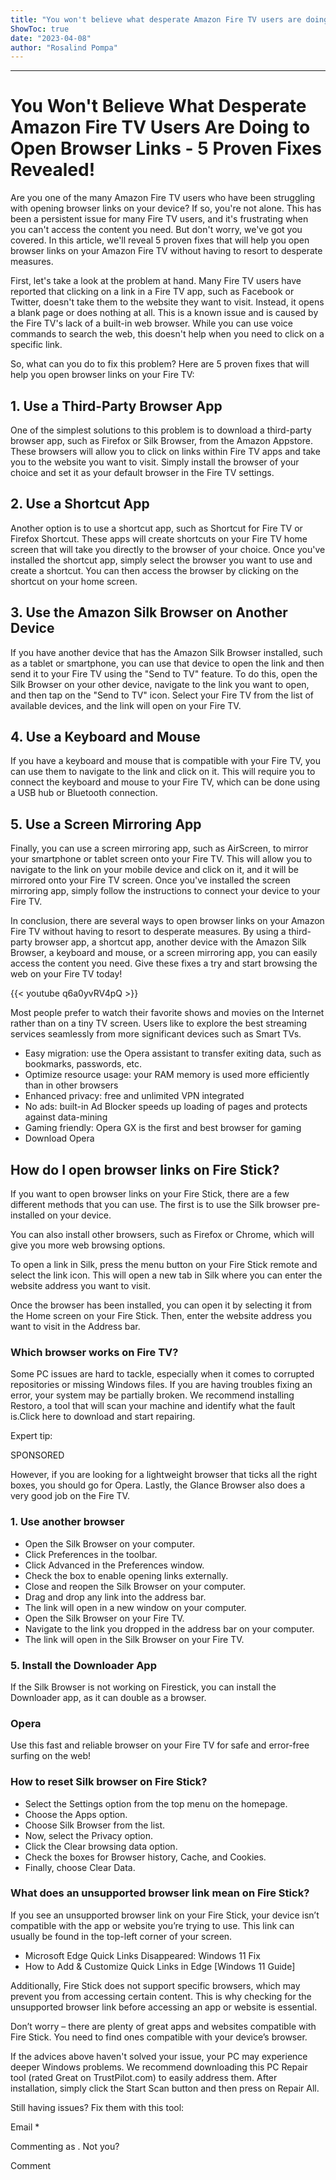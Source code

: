 ```yaml
---
title: "You won't believe what desperate Amazon Fire TV users are doing to open browser links - 5 proven fixes revealed!"
ShowToc: true 
date: "2023-04-08"
author: "Rosalind Pompa"
---
```

*****
# You Won't Believe What Desperate Amazon Fire TV Users Are Doing to Open Browser Links - 5 Proven Fixes Revealed!

Are you one of the many Amazon Fire TV users who have been struggling with opening browser links on your device? If so, you're not alone. This has been a persistent issue for many Fire TV users, and it's frustrating when you can't access the content you need. But don't worry, we've got you covered. In this article, we'll reveal 5 proven fixes that will help you open browser links on your Amazon Fire TV without having to resort to desperate measures.

First, let's take a look at the problem at hand. Many Fire TV users have reported that clicking on a link in a Fire TV app, such as Facebook or Twitter, doesn't take them to the website they want to visit. Instead, it opens a blank page or does nothing at all. This is a known issue and is caused by the Fire TV's lack of a built-in web browser. While you can use voice commands to search the web, this doesn't help when you need to click on a specific link.

So, what can you do to fix this problem? Here are 5 proven fixes that will help you open browser links on your Fire TV:

## 1. Use a Third-Party Browser App

One of the simplest solutions to this problem is to download a third-party browser app, such as Firefox or Silk Browser, from the Amazon Appstore. These browsers will allow you to click on links within Fire TV apps and take you to the website you want to visit. Simply install the browser of your choice and set it as your default browser in the Fire TV settings.

## 2. Use a Shortcut App

Another option is to use a shortcut app, such as Shortcut for Fire TV or Firefox Shortcut. These apps will create shortcuts on your Fire TV home screen that will take you directly to the browser of your choice. Once you've installed the shortcut app, simply select the browser you want to use and create a shortcut. You can then access the browser by clicking on the shortcut on your home screen.

## 3. Use the Amazon Silk Browser on Another Device

If you have another device that has the Amazon Silk Browser installed, such as a tablet or smartphone, you can use that device to open the link and then send it to your Fire TV using the "Send to TV" feature. To do this, open the Silk Browser on your other device, navigate to the link you want to open, and then tap on the "Send to TV" icon. Select your Fire TV from the list of available devices, and the link will open on your Fire TV.

## 4. Use a Keyboard and Mouse

If you have a keyboard and mouse that is compatible with your Fire TV, you can use them to navigate to the link and click on it. This will require you to connect the keyboard and mouse to your Fire TV, which can be done using a USB hub or Bluetooth connection.

## 5. Use a Screen Mirroring App

Finally, you can use a screen mirroring app, such as AirScreen, to mirror your smartphone or tablet screen onto your Fire TV. This will allow you to navigate to the link on your mobile device and click on it, and it will be mirrored onto your Fire TV screen. Once you've installed the screen mirroring app, simply follow the instructions to connect your device to your Fire TV.

In conclusion, there are several ways to open browser links on your Amazon Fire TV without having to resort to desperate measures. By using a third-party browser app, a shortcut app, another device with the Amazon Silk Browser, a keyboard and mouse, or a screen mirroring app, you can easily access the content you need. Give these fixes a try and start browsing the web on your Fire TV today!

{{< youtube q6a0yvRV4pQ >}} 



Most people prefer to watch their favorite shows and movies on the Internet rather than on a tiny TV screen. Users like to explore the best streaming services seamlessly from more significant devices such as Smart TVs.
 
- Easy migration: use the Opera assistant to transfer exiting data, such as bookmarks, passwords, etc.
 - Optimize resource usage: your RAM memory is used more efficiently than in other browsers
 - Enhanced privacy: free and unlimited VPN integrated
 - No ads: built-in Ad Blocker speeds up loading of pages and protects against data-mining
 - Gaming friendly: Opera GX is the first and best browser for gaming
 - Download Opera

 
## How do I open browser links on Fire Stick?
 
If you want to open browser links on your Fire Stick, there are a few different methods that you can use. The first is to use the Silk browser pre-installed on your device. 
 
You can also install other browsers, such as Firefox or Chrome, which will give you more web browsing options.
 
To open a link in Silk, press the menu button on your Fire Stick remote and select the link icon. This will open a new tab in Silk where you can enter the website address you want to visit.
 
Once the browser has been installed, you can open it by selecting it from the Home screen on your Fire Stick. Then, enter the website address you want to visit in the Address bar.
 
### Which browser works on Fire TV?
 
Some PC issues are hard to tackle, especially when it comes to corrupted repositories or missing Windows files. If you are having troubles fixing an error, your system may be partially broken. We recommend installing Restoro, a tool that will scan your machine and identify what the fault is.Click here to download and start repairing.
 
Expert tip:
 
SPONSORED
 
However, if you are looking for a lightweight browser that ticks all the right boxes, you should go for Opera. Lastly, the Glance Browser also does a very good job on the Fire TV.
 
### 1. Use another browser
 
- Open the Silk Browser on your computer.
 - Click Preferences in the toolbar.
 - Click Advanced in the Preferences window.
 - Check the box to enable opening links externally.
 - Close and reopen the Silk Browser on your computer.
 - Drag and drop any link into the address bar.
 - The link will open in a new window on your computer.
 - Open the Silk Browser on your Fire TV.
 - Navigate to the link you dropped in the address bar on your computer.
 - The link will open in the Silk Browser on your Fire TV.

 
### 5. Install the Downloader App
 
If the Silk Browser is not working on Firestick, you can install the Downloader app, as it can double as a browser.
 
###  Opera 
 
  Use this fast and reliable browser on your Fire TV for safe and error-free surfing on the web!  
 
### How to reset Silk browser on Fire Stick?
 
- Select the Settings option from the top menu on the homepage.
 - Choose the Apps option.
 - Choose Silk Browser from the list.
 - Now, select the Privacy option.
 - Click the Clear browsing data option.
 - Check the boxes for Browser history, Cache, and Cookies.
 - Finally, choose Clear Data.

 
### What does an unsupported browser link mean on Fire Stick?
 
If you see an unsupported browser link on your Fire Stick, your device isn’t compatible with the app or website you’re trying to use. This link can usually be found in the top-left corner of your screen.
 
- Microsoft Edge Quick Links Disappeared: Windows 11 Fix
 - How to Add & Customize Quick Links in Edge [Windows 11 Guide]

 
Additionally, Fire Stick does not support specific browsers, which may prevent you from accessing certain content. This is why checking for the unsupported browser link before accessing an app or website is essential.
 
Don’t worry – there are plenty of great apps and websites compatible with Fire Stick. You need to find ones compatible with your device’s browser.
 

 
If the advices above haven't solved your issue, your PC may experience deeper Windows problems. We recommend downloading this PC Repair tool (rated Great on TrustPilot.com) to easily address them. After installation, simply click the Start Scan button and then press on Repair All.
 
Still having issues? Fix them with this tool:
 
Email * 
 

Commenting as .
Not you?

 
Comment 





